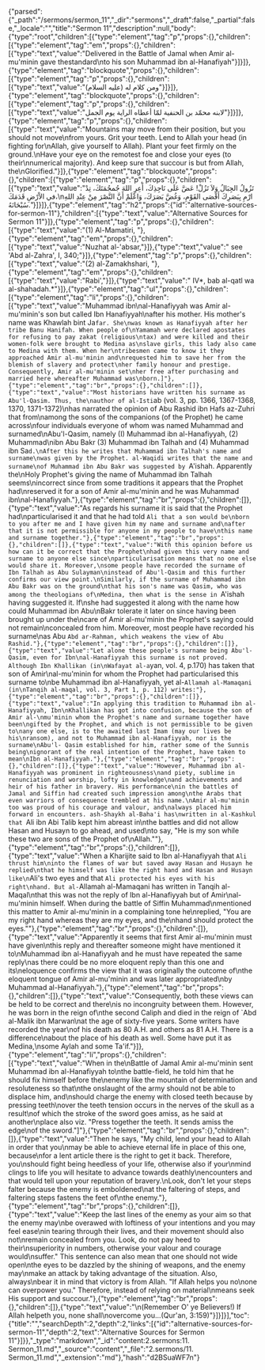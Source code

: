 {"parsed":{"_path":"/sermons/sermon_11","_dir":"sermons","_draft":false,"_partial":false,"_locale":"","title":"Sermon 11","description":null,"body":{"type":"root","children":[{"type":"element","tag":"p","props":{},"children":[{"type":"element","tag":"em","props":{},"children":[{"type":"text","value":"Delivered in the Battle of Jamal when Amir al-mu'minin gave thestandard\nto his son Muhammad ibn al-Hanafiyah"}]}]},{"type":"element","tag":"blockquote","props":{},"children":[{"type":"element","tag":"p","props":{},"children":[{"type":"text","value":"ومن كلام له (عليه السلام)"}]}]},{"type":"element","tag":"blockquote","props":{},"children":[{"type":"element","tag":"p","props":{},"children":[{"type":"text","value":"لابنه محمّد بن الحنفية لمّا أعطاه الراية يوم الجمل"}]}]},{"type":"element","tag":"p","props":{},"children":[{"type":"text","value":"Mountains may move from their position, but you should not move\nfrom yours. Grit your teeth. Lend to Allah your head (in fighting for\nAllah, give yourself to Allah). Plant your feet firmly on the ground.\nHave your eye on the remotest foe and close your eyes (to their\nnumerical majority). And keep sure that succour is but from Allah, the\nGlorified."}]},{"type":"element","tag":"blockquote","props":{},"children":[{"type":"element","tag":"p","props":{},"children":[{"type":"text","value":"تَزُولُ الجِبَالُ وَلاَ تَزُلْ! عَضَّ عَلَى نَاجِذِكَ، أَعِرِ اللهَ جُمجُمَتَكَ، تِدْ في الاْرْضِ قَدَمَكَ،\nارْمِ بِبَصَرِكَ أَقْصَى القَوْمِ، وَغُضَّ بَصَرَكَ، وَاعْلَمْ أَنَّ النَّصْرَ مِنْ عِنْدِ اللهِ سُبْحَانَهُ."}]}]},{"type":"element","tag":"h2","props":{"id":"alternative-sources-for-sermon-11"},"children":[{"type":"text","value":"Alternative Sources for Sermon 11"}]},{"type":"element","tag":"p","props":{},"children":[{"type":"text","value":"(1) Al-Mamatiri, "},{"type":"element","tag":"em","props":{},"children":[{"type":"text","value":"Nuzhat al-'absar,"}]},{"type":"text","value":" see 'Abd al-Zahra', I, 340;"}]},{"type":"element","tag":"p","props":{},"children":[{"type":"text","value":"(2) al-Zamakhshari, "},{"type":"element","tag":"em","props":{},"children":[{"type":"text","value":"Rabi',"}]},{"type":"text","value":" IV*, bab al-qatl wa al-shahadah.*"}]},{"type":"element","tag":"ul","props":{},"children":[{"type":"element","tag":"li","props":{},"children":[{"type":"text","value":"Muhammad ibn\nal-Hanafiyyah was Amir al-mu'minin's son but called Ibn Hanafiyyah\nafter his mother. His mother's name was Khawlah bint Ja`far. She\nwas known as Hanafiyyah after her tribe Banu Hanifah. When people of\nYamamah were declared apostates for refusing to pay zakat (religious\ntax) and were killed and their women-folk were brought to Medina as\nslave girls, this lady also came to Medina with them. When her\ntribesmen came to know it they approached Amir al-mu'minin and\nrequested him to save her from the blemish of slavery and protect\nher family honour and prestige. Consequently, Amir al-mu'minin set\nher free after purchasing and married here whereafter Muhammad was\nborn.]"},{"type":"element","tag":"br","props":{},"children":[]},{"type":"text","value":"Most historians have written his surname as Abu'l-Qasim. Thus, the\nauthor of al-Isti`ab (vol. 3, pp. 1366, 1367-1368, 1370, 1371-1372)\nhas narrated the opinion of Abu Rashid ibn Hafs az-Zuhri that from\namong the sons of the companions (of the Prophet) he came across\nfour individuals everyone of whom was named Muhammad and surnamed\nAbu'l-Qasim, namely (I) Muhammad ibn al-Hanafiyyah, (2) Muhammad\nibn Abu Bakr (3) Muhammad ibn Talhah and (4) Muhammad ibn Sa`d.\nAfter this he writes that Muhammad ibn Talhah's name and surname\nwas given by the Prophet. al-Waqidi writes that the name and surname\nof Muhammad ibn Abu Bakr was suggested by `A'ishah. Apparently the\nHoly Prophet's giving the name of Muhammad ibn Talhah seems\nincorrect since from some traditions it appears that the Prophet had\nreserved it for a son of Amir al-mu'minin and he was Muhammad ibn\nal-Hanafiyyah."},{"type":"element","tag":"br","props":{},"children":[]},{"type":"text","value":"As regards his surname it is said that the Prophet had\nparticularised it and that he had told `Ali that a son would be\nborn to you after me and I have given him my name and surname and\nafter that it is not permissible for anyone in my people to have\nthis name and surname together."},{"type":"element","tag":"br","props":{},"children":[]},{"type":"text","value":"With this opinion before us how can it be correct that the Prophet\nhad given this very name and surname to anyone else since\nparticularisation means that no one else would share it. Moreover,\nsome people have recorded the surname of Ibn Talhah as Abu Sulayman\ninstead of Abu'l-Qasim and this further confirms our view point.\nSimilarly, if the surname of Muhammad ibn Abu Bakr was on the ground\nthat his son's name was Qasim, who was among the theologians of\nMedina, then what is the sense in `A'ishah having suggested it. If\nshe had suggested it along with the name how could Muhammad ibn Abu\nBakr tolerate it later on since having been brought up under the\ncare of Amir al-mu'minin the Prophet's saying could not remain\nconcealed from him. Moreover, most people have recorded his surname\nas Abu `Abd ar-Rahman, which weakens the view of Abu Rashid."},{"type":"element","tag":"br","props":{},"children":[]},{"type":"text","value":"Let alone these people's surname being Abu'l-Qasim, even for Ibn\nal-Hanafiyyah this surname is not proved. Although Ibn Khallikan (in\nWafayat al-a`yan, vol. 4, p.170) has taken that son of Amir\nal-mu'minin for whom the Prophet had particularised this surname to\nbe Muhammad ibn al-Hanafiyyah, yet al-`Allamah al-Mamaqani (in\nTanqih al-maqal, vol. 3, Part 1, p. 112) writes:"},{"type":"element","tag":"br","props":{},"children":[]},{"type":"text","value":"In applying this tradition to Muhammad ibn al-Hanafiyyah, Ibn\nKhallikan has got into confusion, because the son of Amir al-\nmu'minin whom the Prophet's name and surname together have been\ngifted by the Prophet, and which is not permissible to be given to\nany one else, is to the awaited last Imam (may our lives be his\nransom), and not to Muhammad ibn al-Hanafiyyah, nor is the surname\nAbu'l- Qasim established for him, rather some of the Sunnis being\nignorant of the real intention of the Prophet, have taken to mean\nIbn al-Hanafiyyah."},{"type":"element","tag":"br","props":{},"children":[]},{"type":"text","value":"However, Muhammad ibn al-Hanafiyyah was prominent in righteousness\nand piety, sublime in renunciation and worship, lofty in knowledge\nand achievements and heir of his father in bravery. His performance\nin the battles of Jamal and Siffin had created such impression among\nthe Arabs that even warriors of consequence trembled at his name.\nAmir al-mu'minin too was proud of his courage and valour, and\nalways placed him forward in encounters. ash-Shaykh al-Baha'i has\nwritten in al-Kashkul that `Ali ibn Abi Talib kept him abreast in\nthe battles and did not allow Hasan and Husayn to go ahead, and used\nto say, \"He is my son while these two are sons of the Prophet of\nAllah.\""},{"type":"element","tag":"br","props":{},"children":[]},{"type":"text","value":"When a Kharijite said to Ibn al-Hanafiyyah that `Ali thrust him\ninto the flames of war but saved away Hasan and Husayn he replied\nthat he himself was like the right hand and Hasan and Husayn like\n`Ali's two eyes and that `Ali protected his eyes with his right\nhand. But al-`Allamah al-Mamaqani has written in Tanqih al-Maqal\nthat this was not the reply of Ibn al-Hanafiyyah but of Amir\nal-mu'minin himself. When during the battle of Siffin Muhammad\nmentioned this matter to Amir al-mu'minin in a complaining tone he\nreplied, \"You are my right hand whereas they are my eyes, and the\nhand should protect the eyes.\""},{"type":"element","tag":"br","props":{},"children":[]},{"type":"text","value":"Apparently it seems that first Amir al-mu'minin must have given\nthis reply and thereafter someone might have mentioned it to\nMuhammad ibn al-Hanafiyyah and he must have repeated the same reply\nas there could be no more eloquent reply than this one and its\neloquence confirms the view that it was originally the outcome of\nthe eloquent tongue of Amir al-mu'minin and was later appropriated\nby Muhammad al-Hanafiyyah."},{"type":"element","tag":"br","props":{},"children":[]},{"type":"text","value":"Consequently, both these views can be held to be correct and there\nis no incongruity between them. However, he was born in the reign of\nthe second Caliph and died in the reign of `Abd al-Malik ibn Marwan\nat the age of sixty-five years. Some writers have recorded the year\nof his death as 80 A.H. and others as 81 A.H. There is a difference\nabout the place of his death as well. Some have put it as Medina,\nsome Aylah and some Ta'if."}]},{"type":"element","tag":"li","props":{},"children":[{"type":"text","value":"When in the\nBattle of Jamal Amir al-mu'minin sent Muhammad ibn al-Hanafiyyah to\nthe battle-field, he told him that he should fix himself before the\nenemy like the mountain of determination and resoluteness so that\nthe onslaught of the army should not be able to displace him, and\nshould charge the enemy with closed teeth because by pressing teeth\nover the teeth tension occurs in the nerves of the skull as a result\nof which the stroke of the sword goes amiss, as he said at another\nplace also viz. \"Press together the teeth. It sends amiss the edge\nof the sword.\"]"},{"type":"element","tag":"br","props":{},"children":[]},{"type":"text","value":"Then he says, \"My child, lend your head to Allah in order that you\nmay be able to achieve eternal life in place of this one, because\nfor a lent article there is the right to get it back. Therefore, you\nshould fight being heedless of your life, otherwise also if your\nmind clings to life you will hesitate to advance towards deathly\nencounters and that would tell upon your reputation of bravery.\nLook, don't let your steps falter because the enemy is emboldened\nat the faltering of steps, and faltering steps fastens the feet of\nthe enemy."},{"type":"element","tag":"br","props":{},"children":[]},{"type":"text","value":"Keep the last lines of the enemy as your aim so that the enemy may\nbe overawed with loftiness of your intentions and you may feel ease\nin tearing through their lives, and their movement should also not\nremain concealed from you. Look, do not pay heed to their\nsuperiority in numbers, otherwise your valour and courage would\nsuffer.\" This sentence can also mean that one should not wide open\nthe eyes to be dazzled by the shining of weapons, and the enemy may\nmake an attack by taking advantage of the situation. Also, always\nbear it in mind that victory is from Allah. \"If Allah helps you no\none can overpower you.\" Therefore, instead of relying on material\nmeans seek His support and succour."},{"type":"element","tag":"br","props":{},"children":[]},{"type":"text","value":"\n(Remember O' ye Believers!) If Allah helpeth you, none shall\novercome you...(Qur'an, 3:159)"}]}]}],"toc":{"title":"","searchDepth":2,"depth":2,"links":[{"id":"alternative-sources-for-sermon-11","depth":2,"text":"Alternative Sources for Sermon 11"}]}},"_type":"markdown","_id":"content:2.sermons:11. Sermon_11.md","_source":"content","_file":"2.sermons/11. Sermon_11.md","_extension":"md"},"hash":"d2BSuaWF7n"}